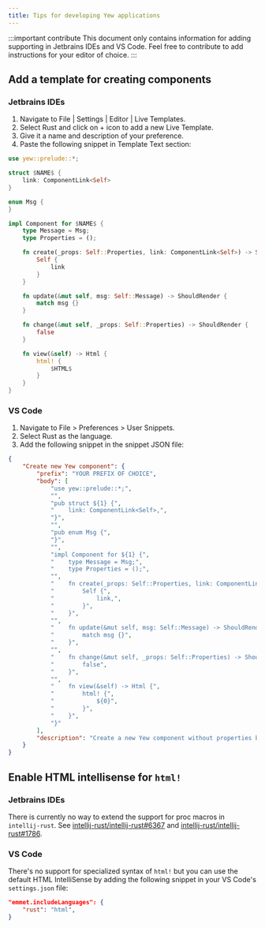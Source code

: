 ```yaml
---
title: Tips for developing Yew applications
---
```


:::important contribute
This document only contains information for adding supporting in Jetbrains IDEs and VS Code.
Feel free to contribute to add instructions for your editor of choice. 
:::

## Add a template for creating components

### Jetbrains IDEs

1. Navigate to File | Settings | Editor | Live Templates.
2. Select Rust and click on + icon to add a new Live Template.
3. Give it a name and description of your preference.
4. Paste the following snippet in Template Text section:

```rust
use yew::prelude::*;

struct $NAME$ {
    link: ComponentLink<Self>
}

enum Msg {
}

impl Component for $NAME$ {
    type Message = Msg;
    type Properties = ();

    fn create(_props: Self::Properties, link: ComponentLink<Self>) -> Self {
        Self { 
            link 
        }
    }

    fn update(&mut self, msg: Self::Message) -> ShouldRender {
        match msg {}
    }

    fn change(&mut self, _props: Self::Properties) -> ShouldRender {
        false
    }

    fn view(&self) -> Html {
        html! {
            $HTML$
        }
    }
}
```

### VS Code

1. Navigate to File > Preferences > User Snippets.
2. Select Rust as the language.
3. Add the following snippet in the snippet JSON file:

```json
{
	"Create new Yew component": {
		"prefix": "YOUR PREFIX OF CHOICE",
		"body": [
			"use yew::prelude::*;",
			"",
			"pub struct ${1} {",
			"    link: ComponentLink<Self>,",
			"}",
			"",
			"pub enum Msg {",
			"}",
			"",
			"impl Component for ${1} {",
			"    type Message = Msg;",
			"    type Properties = ();",
			"",
			"    fn create(_props: Self::Properties, link: ComponentLink<Self>) -> Self {",
			"        Self {",
			"            link,",
			"        }",
			"    }",
			"",
			"    fn update(&mut self, msg: Self::Message) -> ShouldRender {",
			"        match msg {}",
			"    }",
			"",
			"    fn change(&mut self, _props: Self::Properties) -> ShouldRender {",
			"        false",
			"    }",
			"",
			"    fn view(&self) -> Html {",
			"        html! {",
			"            ${0}",
			"        }",
			"    }",
			"}"
		],
		"description": "Create a new Yew component without properties but with a message enum"
	}
}

```

## Enable HTML intellisense for `html!` 

### Jetbrains IDEs

There is currently no way to extend the support for proc macros in `intellij-rust`. See [intellij-rust/intellij-rust#6367](https://github.com/intellij-rust/intellij-rust/issues/6367) and [intellij-rust/intellij-rust#1786](https://github.com/intellij-rust/intellij-rust/issues/1786).

### VS Code

There's no support for specialized syntax of `html!` but you can use the default HTML IntelliSense by adding the following snippet in your VS Code's `settings.json` file:

```json
"emmet.includeLanguages": {
    "rust": "html",
}
```
